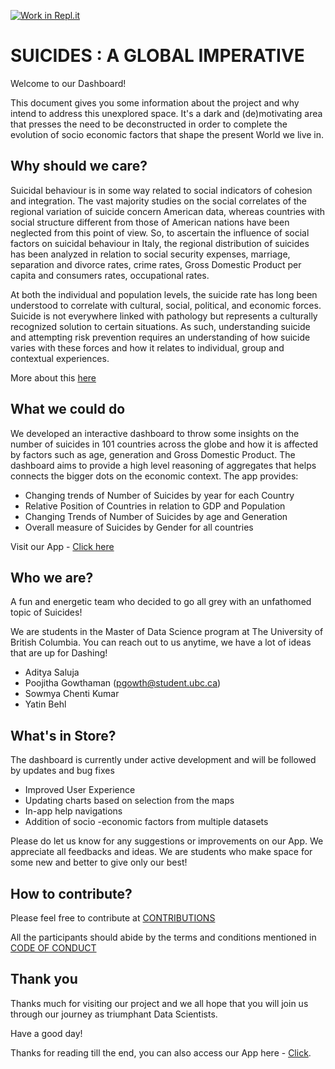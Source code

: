 [![Work in Repl.it](https://classroom.github.com/assets/work-in-replit-14baed9a392b3a25080506f3b7b6d57f295ec2978f6f33ec97e36a161684cbe9.svg)](https://classroom.github.com/online_ide?assignment_repo_id=371215&assignment_repo_type=GroupAssignmentRepo)

# SUICIDES : A GLOBAL IMPERATIVE
Welcome to our Dashboard!

This document gives you some information about the project and why intend to address this unexplored space. It's a dark and (de)motivating area that presses the need to be deconstructed in order to complete the evolution of socio economic factors that shape the present World we live in.
## Why should we care?
Suicidal behaviour is in some way related to social indicators of cohesion and integration. The vast majority studies on the social correlates of the regional variation of suicide concern American data, whereas countries with social structure different from those of American nations have been neglected from this point of view. So, to ascertain the influence of social factors on suicidal behaviour in Italy, the regional distribution of suicides has been analyzed in relation to social security expenses, marriage, separation and divorce rates, crime rates, Gross Domestic Product per capita and consumers rates, occupational rates. 

At both the individual and population levels, the suicide rate has long been understood to correlate with cultural, social, political, and economic forces. Suicide is not everywhere linked with pathology but represents a culturally recognized solution to certain situations. As such, understanding suicide and attempting risk prevention requires an understanding of how suicide varies with these forces and how it relates to individual, group and contextual experiences.

More about this [here](https://github.com/ubco-mds-2020-labs/dashboard-project-data551_g5/blob/main/PROPOSAL.md)
## What we could do

We developed an interactive dashboard to throw some insights on the number of suicides in 101 countries across the globe and how it is affected by factors such as age, generation and Gross Domestic Product. The dashboard aims to provide a high level reasoning of aggregates that helps connects the bigger dots on the economic context. The app provides:

* Changing trends of Number of Suicides by year for each Country
* Relative Position of Countries in relation to GDP and Population 
* Changing Trends of Number of Suicides by age and Generation
* Overall measure of Suicides by Gender for all countries

Visit our App - [Click here](https://dashboardgroup5final.herokuapp.com)
## Who we are?

A fun and energetic team who decided to go all grey with an unfathomed topic of Suicides!

We are students in the Master of Data Science program at The University of British Columbia. You can reach out to us anytime, we have a lot of ideas that are up for Dashing!

* Aditya Saluja
* Poojitha Gowthaman (pgowth@student.ubc.ca)
* Sowmya Chenti Kumar
* Yatin Behl 

## What's in Store?
The dashboard is currently under active development and will be followed by updates and bug fixes

* Improved User Experience
* Updating charts based on selection from the maps
* In-app help navigations
* Addition of socio -economic factors from multiple datasets

Please do let us know for any suggestions or improvements on our App. We appreciate all feedbacks and ideas. We are students who make space for some new and better to give only our best!

## How to contribute?

Please feel free to contribute at [CONTRIBUTIONS](https://github.com/ubco-mds-2020-labs/dashboard-project-data551_g5/blob/main/Contributions.md)

All the participants should abide by the terms and conditions mentioned in [CODE OF CONDUCT](https://github.com/ubco-mds-2020-labs/dashboard-project-data551_g5/blob/main/CODE_OF_CONDUCT.md)

## Thank you

Thanks much for visiting our project and we all hope that you will join us through our journey as triumphant Data Scientists. 

Have a good day!

Thanks for reading till the end, you can also access our App here - [Click](https://dashboardgroup5final.herokuapp.com).
